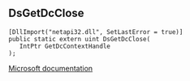 ## DsGetDcClose

```
[DllImport("netapi32.dll", SetLastError = true)]
public static extern uint DsGetDcClose(
   IntPtr GetDcContextHandle
);
```

[Microsoft documentation](https://docs.microsoft.com/en-us/windows/win32/api/dsgetdc/nf-dsgetdc-dsgetdcclosew)
